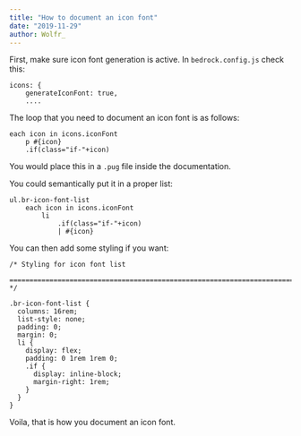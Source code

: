 ```yaml
---
title: "How to document an icon font"
date: "2019-11-29"
author: Wolfr_
---
```


First, make sure icon font generation is active. In `bedrock.config.js` check this:

```
icons: {
    generateIconFont: true,
    ....
```

The loop that you need to document an icon font is as follows:

```
each icon in icons.iconFont
    p #{icon}
    .if(class="if-"+icon)
```

You would place this in a `.pug` file inside the documentation.

You could semantically put it in a proper list:

```
ul.br-icon-font-list
    each icon in icons.iconFont
        li
            .if(class="if-"+icon)
            | #{icon}
```

You can then add some styling if you want:

```
/* Styling for icon font list
   ========================================================================== */

.br-icon-font-list {
  columns: 16rem;
  list-style: none;
  padding: 0;
  margin: 0;
  li {
    display: flex;
    padding: 0 1rem 1rem 0;
    .if {
      display: inline-block;
      margin-right: 1rem;
    }
  }
}
```

Voila, that is how you document an icon font.
